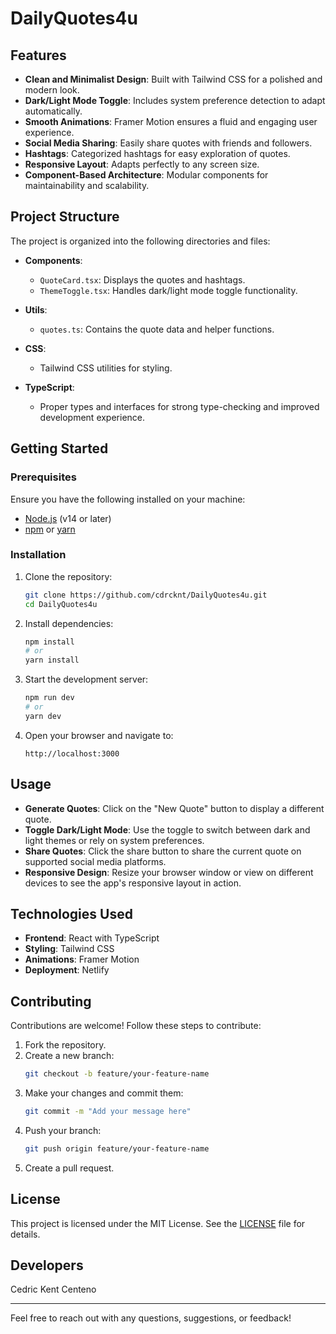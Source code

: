 # DailyQuotes4u

## Features

- **Clean and Minimalist Design**: Built with Tailwind CSS for a polished and modern look.
- **Dark/Light Mode Toggle**: Includes system preference detection to adapt automatically.
- **Smooth Animations**: Framer Motion ensures a fluid and engaging user experience.
- **Social Media Sharing**: Easily share quotes with friends and followers.
- **Hashtags**: Categorized hashtags for easy exploration of quotes.
- **Responsive Layout**: Adapts perfectly to any screen size.
- **Component-Based Architecture**: Modular components for maintainability and scalability.

## Project Structure

The project is organized into the following directories and files:

- **Components**:
  - `QuoteCard.tsx`: Displays the quotes and hashtags.
  - `ThemeToggle.tsx`: Handles dark/light mode toggle functionality.

- **Utils**:
  - `quotes.ts`: Contains the quote data and helper functions.

- **CSS**:
  - Tailwind CSS utilities for styling.

- **TypeScript**:
  - Proper types and interfaces for strong type-checking and improved development experience.

## Getting Started

### Prerequisites

Ensure you have the following installed on your machine:

- [Node.js](https://nodejs.org/) (v14 or later)
- [npm](https://www.npmjs.com/) or [yarn](https://yarnpkg.com/)

### Installation

1. Clone the repository:
   ```bash
   git clone https://github.com/cdrcknt/DailyQuotes4u.git
   cd DailyQuotes4u
   ```

2. Install dependencies:
   ```bash
   npm install
   # or
   yarn install
   ```

3. Start the development server:
   ```bash
   npm run dev
   # or
   yarn dev
   ```

4. Open your browser and navigate to:
   ```
   http://localhost:3000
   ```

## Usage

- **Generate Quotes**: Click on the "New Quote" button to display a different quote.
- **Toggle Dark/Light Mode**: Use the toggle to switch between dark and light themes or rely on system preferences.
- **Share Quotes**: Click the share button to share the current quote on supported social media platforms.
- **Responsive Design**: Resize your browser window or view on different devices to see the app's responsive layout in action.

## Technologies Used

- **Frontend**: React with TypeScript
- **Styling**: Tailwind CSS
- **Animations**: Framer Motion
- **Deployment**: Netlify


## Contributing

Contributions are welcome! Follow these steps to contribute:

1. Fork the repository.
2. Create a new branch:
   ```bash
   git checkout -b feature/your-feature-name
   ```
3. Make your changes and commit them:
   ```bash
   git commit -m "Add your message here"
   ```
4. Push your branch:
   ```bash
   git push origin feature/your-feature-name
   ```
5. Create a pull request.

## License

This project is licensed under the MIT License. See the [LICENSE](https://github.com/cdrcknt/DailyQuotes4u/blob/main/LICENSE) file for details.

## Developers
Cedric Kent Centeno

---

Feel free to reach out with any questions, suggestions, or feedback!

